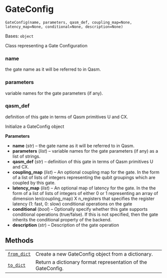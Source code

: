 # GateConfig

<span id="undefined" />

`GateConfig(name, parameters, qasm_def, coupling_map=None, latency_map=None, conditional=None, description=None)`

Bases: `object`

Class representing a Gate Configuration

<span id="undefined" />

### name

the gate name as it will be referred to in Qasm.

<span id="undefined" />

### parameters

variable names for the gate parameters (if any).

<span id="undefined" />

### qasm\_def

definition of this gate in terms of Qasm primitives U and CX.

Initialize a GateConfig object

**Parameters**

*   **name** (*str*) – the gate name as it will be referred to in Qasm.
*   **parameters** (*list*) – variable names for the gate parameters (if any) as a list of strings.
*   **qasm\_def** (*str*) – definition of this gate in terms of Qasm primitives U and CX.
*   **coupling\_map** (*list*) – An optional coupling map for the gate. In the form of a list of lists of integers representing the qubit groupings which are coupled by this gate.
*   **latency\_map** (*list*) – An optional map of latency for the gate. In the the form of a list of lists of integers of either 0 or 1 representing an array of dimension len(coupling\_map) X n\_registers that specifies the register latency (1: fast, 0: slow) conditional operations on the gate
*   **conditional** (*bool*) – Optionally specify whether this gate supports conditional operations (true/false). If this is not specified, then the gate inherits the conditional property of the backend.
*   **description** (*str*) – Description of the gate operation

## Methods

|                                                                                                                                                         |                                                              |
| ------------------------------------------------------------------------------------------------------------------------------------------------------- | ------------------------------------------------------------ |
| [`from_dict`](qiskit.providers.models.GateConfig.from_dict#qiskit.providers.models.GateConfig.from_dict "qiskit.providers.models.GateConfig.from_dict") | Create a new GateConfig object from a dictionary.            |
| [`to_dict`](qiskit.providers.models.GateConfig.to_dict#qiskit.providers.models.GateConfig.to_dict "qiskit.providers.models.GateConfig.to_dict")         | Return a dictionary format representation of the GateConfig. |
